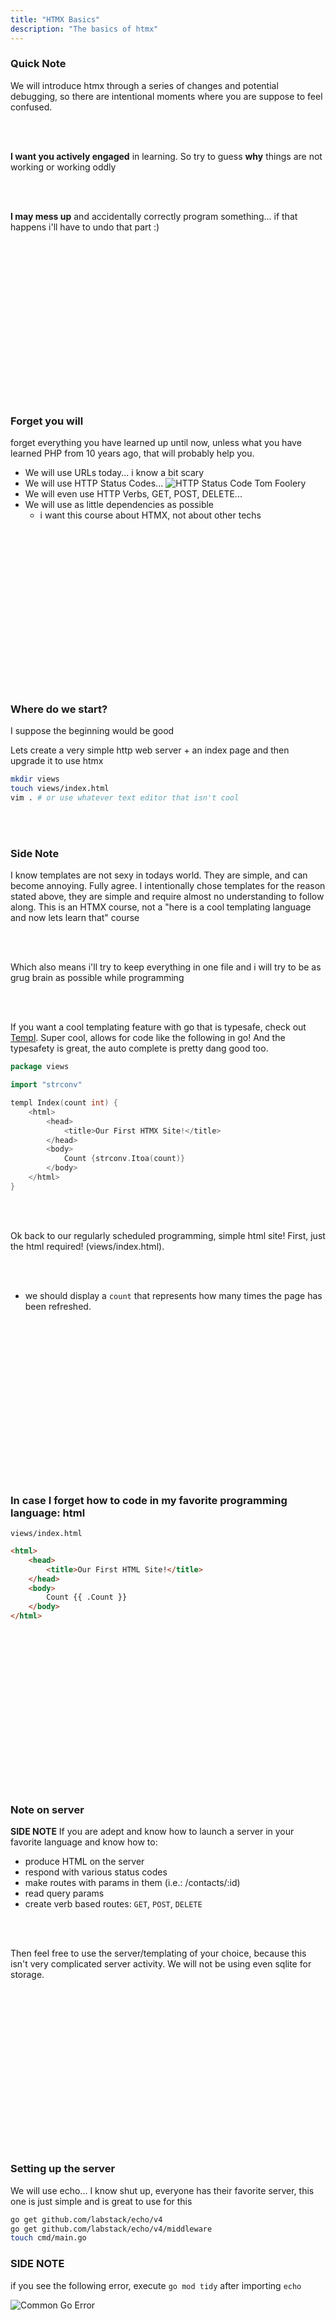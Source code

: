 ```yaml
---
title: "HTMX Basics"
description: "The basics of htmx"
---
```


### Quick Note
We will introduce htmx through a series of changes and potential debugging, so
there are intentional moments where you are suppose to feel confused.

<br/>
<br/>

**I want you actively engaged** in learning.  So try to guess **why** things
are not working or working oddly

<br/>
<br/>

**I may mess up** and accidentally correctly program something... if that
happens i'll have to undo that part :)

<br/>
<br/>
<br/>
<br/>
<br/>
<br/>
<br/>
<br/>
<br/>
<br/>
<br/>
<br/>
<br/>
<br/>
<br/>


### Forget you will
forget everything you have learned up until now, unless what you have learned
PHP from 10 years ago, that will probably help you.

* We will use URLs today... i know a bit scary
* We will use HTTP Status Codes...
![HTTP Status Code Tom Foolery](./images/200.jpg)
* We will even use HTTP Verbs, GET, POST, DELETE...
* We will use as little dependencies as possible
  - i want this course about HTMX, not about other techs

<br/>
<br/>
<br/>
<br/>
<br/>
<br/>
<br/>
<br/>
<br/>
<br/>
<br/>
<br/>
<br/>
<br/>
<br/>

### Where do we start?
I suppose the beginning would be good

Lets create a very simple http web server + an index page and then upgrade it
to use htmx

```bash
mkdir views
touch views/index.html
vim . # or use whatever text editor that isn't cool
```

<br/>
<br/>

### Side Note
I know templates are not sexy in todays world.  They are simple, and can become
annoying.  Fully agree.  I intentionally chose templates for the reason stated
above, they are simple and require almost no understanding to follow along.
This is an HTMX course, not a "here is a cool templating language and now lets
learn that" course

<br/>
<br/>

Which also means i'll try to keep everything in one file and i will try to be
as grug brain as possible while programming

<br/>
<br/>

If you want a cool templating feature with go that is typesafe, check out
[Templ](https://templ.guide).  Super cool, allows for code like the following
in go!  And the typesafety is great, the auto complete is pretty dang good too.

```go
package views

import "strconv"

templ Index(count int) {
    <html>
        <head>
            <title>Our First HTMX Site!</title>
        </head>
        <body>
            Count {strconv.Itoa(count)}
        </body>
    </html>
}
```

<br/>
<br/>

Ok back to our regularly scheduled programming, simple html site!  First, just
the html required! (views/index.html).

<br/>
<br/>

* we should display a `count` that represents how many times the page has been refreshed.


<br/>
<br/>
<br/>
<br/>
<br/>
<br/>
<br/>
<br/>
<br/>
<br/>
<br/>
<br/>
<br/>
<br/>
<br/>

### In case I forget how to code in my favorite programming language: html
`views/index.html`

```html
<html>
    <head>
        <title>Our First HTML Site!</title>
    </head>
    <body>
        Count {{ .Count }}
    </body>
</html>
```

<br/>
<br/>
<br/>
<br/>
<br/>
<br/>
<br/>
<br/>
<br/>
<br/>
<br/>
<br/>
<br/>
<br/>
<br/>

### Note on server
**SIDE NOTE** If you are adept and know how to launch a server in your favorite language and know how to:
* produce HTML on the server
* respond with various status codes
* make routes with params in them (i.e.: /contacts/:id)
* read query params
* create verb based routes: `GET`, `POST`, `DELETE`

<br/>
<br/>

Then feel free to use the server/templating of your choice, because this isn't
very complicated server activity.  We will not be using even sqlite for storage.

<br/>
<br/>
<br/>
<br/>
<br/>
<br/>
<br/>
<br/>
<br/>
<br/>
<br/>
<br/>
<br/>
<br/>
<br/>

### Setting up the server
We will use echo... I know shut up, everyone has their favorite server, this
one is just simple and is great to use for this

```bash
go get github.com/labstack/echo/v4
go get github.com/labstack/echo/v4/middleware
touch cmd/main.go
```

### SIDE NOTE
if you see the following error, execute `go mod tidy` after importing `echo`

![Common Go Error](./images/go-error.png)

<br/>
<br/>
<br/>
<br/>
<br/>
<br/>
<br/>
<br/>
<br/>
<br/>
<br/>
<br/>
<br/>
<br/>
<br/>

### In case I forget

```go
package main

import (
	"html/template"
	"io"

	"github.com/labstack/echo/v4"
	"github.com/labstack/echo/v4/middleware"
)

type Template struct {
    tmpl *template.Template
}

func newTemplate() *Template {
    return &Template{
        tmpl: template.Must(template.ParseGlob("views/*.html")),
    }
}

func (t *Template) Render(w io.Writer, name string, data interface{}, c echo.Context) error {
    return t.tmpl.ExecuteTemplate(w, name, data)
}

type Count struct {
    Count int
}

func main() {

    e := echo.New()

    count := Count{Count: 0}

    e.Renderer = newTemplate()
    e.Use(middleware.Logger())

    e.GET("/", func(c echo.Context) error {
        count.Count++
        return c.Render(200, "index.html", count)
    });

    e.Logger.Fatal(e.Start(":42069"))
}
```

<br/>
<br/>
<br/>
<br/>
<br/>
<br/>
<br/>
<br/>
<br/>
<br/>
<br/>
<br/>
<br/>
<br/>
<br/>

### s/html/htmx
Ok!  Lets get into the ackshual course!

<br/>
<br/>

Lets add a button and an endpoint to increment count!  The results should be
displayed on the page.  First lets add the endpoint to our server

<br/>
<br/>
<br/>
<br/>
<br/>
<br/>
<br/>
<br/>
<br/>
<br/>
<br/>
<br/>
<br/>
<br/>
<br/>

### Code Updates
```go
    e.GET("/", func(c echo.Context) error {
        return c.Render(200, "index.html", count)
    });

    e.POST("/count", func(c echo.Context) error {
        count.Count++
        return c.Render(200, "index.html", count)
    });
```

<br/>
<br/>
<br/>
<br/>
<br/>
<br/>
<br/>
<br/>
<br/>
<br/>
<br/>
<br/>
<br/>
<br/>
<br/>

### Lets add htmx and the button to our html!

// views/index.html
```html
<html>
    <head>
        <title>Our First HTML Site!</title>
        <script src="https://unpkg.com/htmx.org/dist/htmx.min.js"></script>
    </head>
    <body>
        Count {{ .Count }}
        <button hx-post="/count">Moar Count</button>
    </body>
</html>
```

<br/>
<br/>
<br/>
<br/>
<br/>
<br/>
<br/>
<br/>
<br/>
<br/>
<br/>
<br/>
<br/>
<br/>
<br/>

### What in the world has happened?
I don't think i like these results... What is going on?

<br/>
<br/>

I think its time to introduce HTMX in a more structured way... don't you think?

<br/>
<br/>
<br/>
<br/>
<br/>
<br/>
<br/>
<br/>
<br/>
<br/>
<br/>
<br/>
<br/>
<br/>
<br/>

### Principle: HATEOAS
* Hypermedia As The Engine Of Application State
* Does that mean HTML is finally a programming language?
* Does that mean I am an HTML Engineer?

<br/>
<br/>

Its existed for a long time
[HATEOAS Circa 2011](https://steveklabnik.com/writing/some-people-understand-rest-and-http)

<br/>
<br/>
<br/>
<br/>
<br/>
<br/>
<br/>
<br/>
<br/>
<br/>
<br/>
<br/>
<br/>
<br/>
<br/>

### Excalidraw how htmx works
The easiest way to understand htmx is to see it drawn out

<br/>
<br/>
<br/>
<br/>
<br/>
<br/>
<br/>
<br/>
<br/>
<br/>
<br/>
<br/>
<br/>
<br/>
<br/>

### Common Arguments
**Aren't servers suppose to respond with JSON?**
- What if I need a different view?
- Why would my server understand the representation of the client?

<br/>
<br/>

#### 1. Accept Header
You get your cake and you can eat it too.

[Accept Header](https://developer.mozilla.org/en-US/docs/Web/HTTP/Headers/Accept)
![Accept MDN Headers Page](./images/AcceptHeaders.png)

#### 2. An important concept about state
In general, every time you take a state and interpret it you have a chance for
business logic bug

**Current Approach**
1. your server knows the state and produces a "view" into it (json being most popular)
1. that view is transfered across the turtles
1. that view is then decoded by the client (typically JSON.parse)
1. reconcile current state to new state
1. determine what views should be updated

**HTMX Approach**
1. your server knows the state and produces a "view" (html)
1. that view is transfered across the turtles
1. that view is then decoded by the htmx and placed according to the rules set on the originating element
  - this contains a slight lie

<br/>
<br/>

**Isn't producing HTML Slow?**
- No, its quite simple why

<br/>
<br/>
<br/>
<br/>
<br/>
<br/>
<br/>
<br/>
<br/>
<br/>
<br/>
<br/>
<br/>
<br/>
<br/>

### HTMXify: One more time
Any element can have attributes that trigger htmx interactivity.

```HTML
<div hx-get="/some/resource">
</div>
```

<br/>
<br/>

**What happens**
1. htmx will bind an `onClick` handler on the `div` above
1. when the div is clicked a `GET` request will be made to `/some/resource`
1. when the server responds the contents of `div` will be swapped out and replaced with the servers response

<br/>
<br/>
<br/>
<br/>
<br/>
<br/>
<br/>
<br/>
<br/>
<br/>
<br/>
<br/>
<br/>
<br/>
<br/>

### So what happened and lets fixed it!
* lets debug what happened
* lets fix the issue!

<br/>
<br/>
<br/>
<br/>
<br/>
<br/>
<br/>
<br/>
<br/>
<br/>
<br/>
<br/>
<br/>
<br/>
<br/>

### Do we like this?
Well... its not "efficient" ... lets make it efficient?
(notes)
* button + count
* count by id (debug)
* outer

<br/>
<br/>
<br/>
<br/>
<br/>
<br/>
<br/>
<br/>
<br/>
<br/>
<br/>
<br/>
<br/>
<br/>
<br/>

